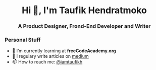 <h1 align="center">Hi 👋, I'm Taufik Hendratmoko</h1>
<h3 align="center">A Product Designer, Frond-End Developer and Writer</h3>

### Personal Stuff
- 🔭 I’m currently learning at <b>freeCodeAcademy.org</b>
- 📝 I regulary write articles on [medium](https://medium.com/@iamtaufikh)
- 📫 How to reach me: [@iamtaufikh](https://twitter.com/iamtaufikh)
